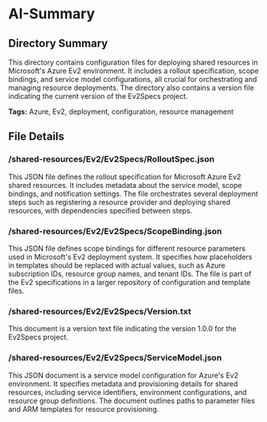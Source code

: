 # AI-Summary
## Directory Summary
This directory contains configuration files for deploying shared resources in Microsoft's Azure Ev2 environment. It includes a rollout specification, scope bindings, and service model configurations, all crucial for orchestrating and managing resource deployments. The directory also contains a version file indicating the current version of the Ev2Specs project.

**Tags:** Azure, Ev2, deployment, configuration, resource management

## File Details
    
### /shared-resources/Ev2/Ev2Specs/RolloutSpec.json
This JSON file defines the rollout specification for Microsoft Azure Ev2 shared resources. It includes metadata about the service model, scope bindings, and notification settings. The file orchestrates several deployment steps such as registering a resource provider and deploying shared resources, with dependencies specified between steps.

### /shared-resources/Ev2/Ev2Specs/ScopeBinding.json
This JSON file defines scope bindings for different resource parameters used in Microsoft's Ev2 deployment system. It specifies how placeholders in templates should be replaced with actual values, such as Azure subscription IDs, resource group names, and tenant IDs. The file is part of the Ev2 specifications in a larger repository of configuration and template files.

### /shared-resources/Ev2/Ev2Specs/Version.txt
This document is a version text file indicating the version 1.0.0 for the Ev2Specs project.

### /shared-resources/Ev2/Ev2Specs/ServiceModel.json
This JSON document is a service model configuration for Azure's Ev2 environment. It specifies metadata and provisioning details for shared resources, including service identifiers, environment configurations, and resource group definitions. The document outlines paths to parameter files and ARM templates for resource provisioning.
